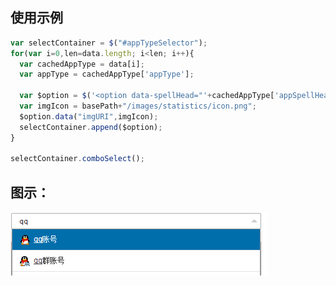 

## 使用示例

```javascript
var selectContainer = $("#appTypeSelector");
for(var i=0,len=data.length; i<len; i++){
  var cachedAppType = data[i];
  var appType = cachedAppType['appType'];

  var $option = $('<option data-spellHead="'+cachedAppType['appSpellHead']+'" data-spell="'+cachedAppType['appSpell']+'" data-value="'+appType+'" value="'+appType+'">'+cachedAppType['appName']+'</option>');
  var imgIcon = basePath+"/images/statistics/icon.png";
  $option.data("imgURI",imgIcon);
  selectContainer.append($option);
}

selectContainer.comboSelect();
```



## 图示：

![](https://raw.githubusercontent.com/webinglin/combo-select/master/qq.png)